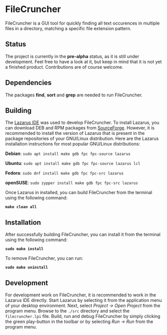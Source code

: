 # FileCruncher
FileCruncher is a GUI tool for quickly finding all text occurences in multiple files in a directory, matching a specific file extension pattern.

## Status

The project is currently in the **pre-alpha** status, as it is still under development. Feel free to have a look at it, but keep in mind that it is not yet a finished product. Contributions are of course welcome.

## Dependencies

The packages **find**, **sort** and **grep** are needed to run FileCruncher.

## Building

The [Lazarus IDE](https://www.lazarus-ide.org/) was used to develop FileCruncher. To install Lazarus, you can download DEB and RPM packages from [SourceForge](https://sourceforge.net/projects/lazarus/files/). However, it is recommended to install the version of Lazarus that is present in the package repositories of your GNU/Linux distribution. Here are the Lazarus installation instructions for most popular GNU/Linux distributions:

**Debian**: `sudo apt install make gdb fpc fpc-source lazarus`

**Ubuntu**: `sudo apt install make gdb fpc fpc-source lazarus lcl`

**Fedora**: `sudo dnf install make gdb fpc fpc-src lazarus`

**openSUSE**: `sudo zypper install make gdb fpc fpc-src lazarus`

Once Lazarus in installed, you can build FileCruncher from the terminal using the following command:

**`make clean all`**

## Installation

After successfully building FileCruncher, you can install it from the terminal using the following command:

**`sudo make install`**

To remove FileCruncher, you can run:

**`sudo make uninstall`**

## Development

For development work on FileCruncher, it is recommended to work in the Lazarus IDE directly. Start Lazarus by selecting it from the application menu of your desktop environment. Next, select *Project → Open Project* from the program menu. Browse to the `./src` directory and select the `filecruncher.lpi` file. Build, run and debug FileCruncher by simply clicking the green play-button in the toolbar or by selecting *Run → Run* from the program menu.







